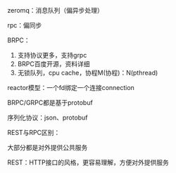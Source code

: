 zeromq：消息队列（偏异步处理）

rpc：偏同步



BRPC：

1. 支持协议更多，支持grpc
2. BRPC百度开源，资料详细
3. 无锁队列，cpu cache，协程M(协程)：N(pthread)

reactor模型：一个fd绑定一个连接connection



BRPC/GRPC都是基于protobuf

序列化协议：json、protobuf



REST与RPC区别：

大部分都是对外提供公共服务



REST：HTTP接口的风格，更容易理解，方便对外提供服务





















